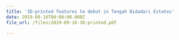 ```yaml
---
title: '3D-printed features to debut in Tengah Bidadari Estates'
date: 2019-09-16T00:00:00.000Z
file_url: /files/2019-09-16-3D-printed.pdf

---
```


